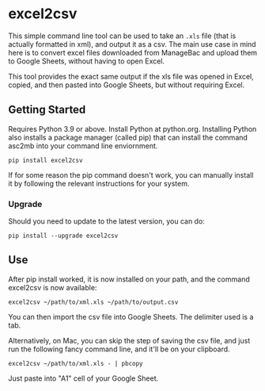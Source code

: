 # excel2csv

This simple command line tool can be used to take an `.xls` file (that is actually formatted in xml), and output it as a csv. The main use case in mind here is to convert excel files downloaded from ManageBac and upload them to Google Sheets, without having to open Excel.

This tool provides the exact same output if the xls file was opened in Excel, copied, and then pasted into Google Sheets, but without requiring Excel.

## Getting Started

Requires Python 3.9 or above. Install Python at python.org. Installing Python also installs a package manager (called pip) that can install the command asc2mb into your command line enviornment.

`pip install excel2csv`

If for some reason the pip command doesn't work, you can manually install it by following the relevant instructions for your system.

### Upgrade

Should you need to update to the latest version, you can do:

`pip install --upgrade excel2csv`


## Use

After pip install worked, it is now installed on your path, and the command excel2csv is now available:

`excel2csv ~/path/to/xml.xls ~/path/to/output.csv`

You can then import the csv file into Google Sheets. The delimiter used is a tab.

Alternatively, on Mac, you can skip the step of saving the csv file, and just run the following fancy command line, and it'll be on your clipboard.

`excel2csv ~/path/to/xml.xls - | pbcopy`

Just paste into "A1" cell of your Google Sheet.